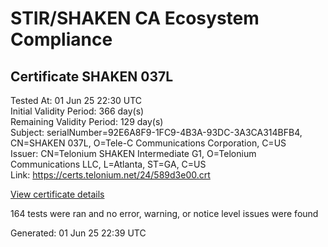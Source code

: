 # STIR/SHAKEN CA Ecosystem Compliance

## Certificate SHAKEN 037L

Tested At: 01 Jun 25 22:30 UTC\
Initial Validity Period: 366 day(s)\
Remaining Validity Period: 129 day(s)\
Subject: serialNumber=92E6A8F9-1FC9-4B3A-93DC-3A3CA314BFB4, CN=SHAKEN 037L, O=Tele-C Communications Corporation, C=US\
Issuer: CN=Telonium SHAKEN Intermediate G1, O=Telonium Communications LLC, L=Atlanta, ST=GA, C=US\
Link: https://certs.telonium.net/24/589d3e00.crt

[View certificate details](https://x509.io/?cert=MIIDNjCCAt2gAwIBAgIRAIW3HKQ74xM4kwck8chmYu0wCgYIKoZIzj0EAwIwfDELMAkGA1UEBhMCVVMxCzAJBgNVBAgMAkdBMRAwDgYDVQQHDAdBdGxhbnRhMSQwIgYDVQQKDBtUZWxvbml1bSBDb21tdW5pY2F0aW9ucyBMTEMxKDAmBgNVBAMMH1RlbG9uaXVtIFNIQUtFTiBJbnRlcm1lZGlhdGUgRzEwHhcNMjQxMDA4MjA1NTQyWhcNMjUxMDA4MjA1NjQyWjB%2BMQswCQYDVQQGEwJVUzEqMCgGA1UEChMhVGVsZS1DIENvbW11bmljYXRpb25zIENvcnBvcmF0aW9uMRQwEgYDVQQDEwtTSEFLRU4gMDM3TDEtMCsGA1UEBRMkOTJFNkE4RjktMUZDOS00QjNBLTkzREMtM0EzQ0EzMTRCRkI0MFkwEwYHKoZIzj0CAQYIKoZIzj0DAQcDQgAEogeueE4W%2FZKVxSekwPCvwpoaqwOZ2DWT4D%2BVGdf6pP3gCfdKU%2FCIS66tcwSMikQDQlvaRVg%2FmahSGUOHCyl9k6OCATwwggE4MA4GA1UdDwEB%2FwQEAwIHgDAMBgNVHRMBAf8EAjAAMB0GA1UdDgQWBBTvkFBK24Ib3GDq%2BvvncWc7AbQaZTAfBgNVHSMEGDAWgBSqJLv%2FFHVAeS2Hb%2BgNQXfKu82IsDAXBgNVHSAEEDAOMAwGCmCGSAGG%2FwkBAQQwgaYGA1UdHwSBnjCBmzCBmKA6oDiGNmh0dHBzOi8vYXV0aGVudGljYXRlLWFwaS5pY29uZWN0aXYuY29tL2Rvd25sb2FkL3YxL2NybKJapFgwVjEUMBIGA1UEBxMLQnJpZGdld2F0ZXIxCzAJBgNVBAgTAk5KMRMwEQYDVQQDEwpTVEktUEEgQ1JMMQswCQYDVQQGEwJVUzEPMA0GA1UEChMGU1RJLVBBMBYGCCsGAQUFBwEaBAowCKAGFgQwMzdMMAoGCCqGSM49BAMCA0cAMEQCICEbKVLaYJcJ6x9mhVGc7mYHMjmo%2B0XfLw8%2FxA6Px0pUAiBXq32HQ1QPslRxY9dn5la6z7w4SbqR5pNcoBbl%2Fyk72w%3D%3D)

164 tests were ran and no error, warning, or notice level issues were found


Generated: 01 Jun 25 22:39 UTC